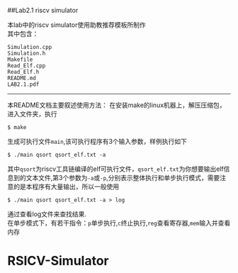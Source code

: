 ##Lab2.1 riscv simulator

本lab中的riscv simulator使用助教推荐模板所制作  
其中包含：

```
Simulation.cpp
Simulation.h
Makefile
Read_Elf.cpp
Read_Elf.h
README.md
LAB2.1.pdf
```
************************
本README文档主要叙述使用方法：
在安装make的linux机器上，解压压缩包，进入文件夹，执行

```
$ make
```

生成可执行文件`main`,该可执行程序有3个输入参数，样例执行如下

```
$ ./main qsort qsort_elf.txt -a 
```
其中`qsort`为riscv工具链编译的elf可执行文件，`qsort_elf.txt`为你想要输出elf信息到的文本文件,第3个参数为`-a`或`-p`,分别表示整体执行和单步执行模式，需要注意的是本程序有大量输出，所以一般使用

```
$ ./main qsort qsort_elf.txt -a > log
```
通过查看log文件来查找结果.   
在单步模式下，有若干指令：`p`单步执行,`c`终止执行,`reg`查看寄存器,`mem`输入并查看内存
# RSICV-Simulator
